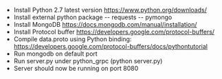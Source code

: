 - Install Python 2.7 latest version https://www.python.org/downloads/
- Install external python package
-- requests
-- pymongo
- Install MongoDB https://docs.mongodb.com/manual/installation/
- Install Protocol buffer https://developers.google.com/protocol-buffers/
- Compile data.proto using Python binding: https://developers.google.com/protocol-buffers/docs/pythontutorial
- Run mongodb on default port
- Run server.py under python_grpc (python server.py)
- Server should now be running on port 8080

